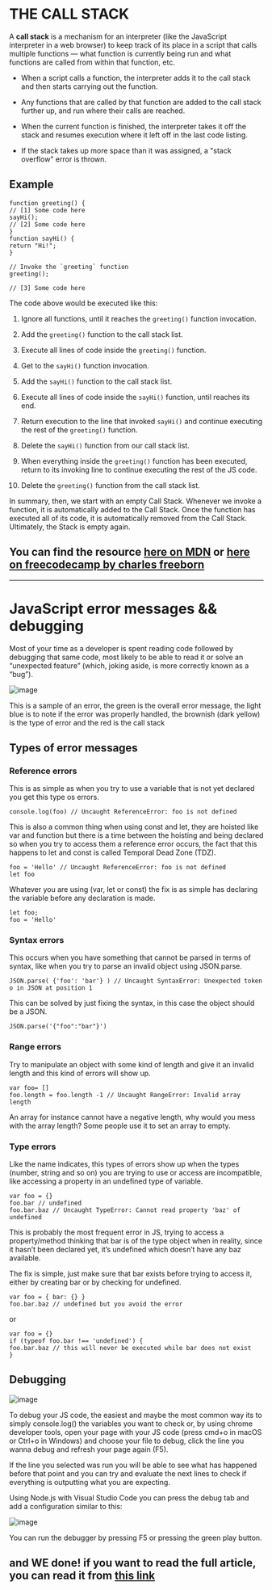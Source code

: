 # THE CALL STACK

A **call stack** is a mechanism for an interpreter (like the JavaScript interpreter in a web browser) to keep track of its place in a script that calls multiple functions — what function is currently being run and what functions are called from within that function, etc.

- When a script calls a function, the interpreter adds it to the call stack and then starts carrying out the function.

- Any functions that are called by that function are added to the call stack further up, and run where their calls are reached.

- When the current function is finished, the interpreter takes it off the stack and resumes execution where it left off in the last code listing.

- If the stack takes up more space than it was assigned, a "stack overflow" error is thrown.

## Example

    function greeting() {
    // [1] Some code here
    sayHi();
    // [2] Some code here
    }
    function sayHi() {
    return "Hi!";
    }

    // Invoke the `greeting` function
    greeting();

    // [3] Some code here

The code above would be executed like this:

1. Ignore all functions, until it reaches the `greeting()` function invocation.

2. Add the `greeting()` function to the call stack list.

3. Execute all lines of code inside the `greeting()` function.

4. Get to the `sayHi()` function invocation.

5. Add the `sayHi()` function to the call stack list.

6. Execute all lines of code inside the `sayHi()` function, until reaches its end.

7. Return execution to the line that invoked `sayHi()` and continue executing the rest of the `greeting()` function.

8. Delete the `sayHi()` function from our call stack list.

9. When everything inside the `greeting()` function has been executed, return to its invoking line to continue executing the rest of the JS code.

10. Delete the `greeting()` function from the call stack list.

In summary, then, we start with an empty Call Stack. Whenever we invoke a function, it is automatically added to the Call Stack. Once the function has executed all of its code, it is automatically removed from the Call Stack. Ultimately, the Stack is empty again.

## You can find the resource [here on MDN][1] or [here on freecodecamp by charles freeborn][2]

***

# JavaScript error messages && debugging

Most of your time as a developer is spent reading code followed by debugging that same code, most likely to be able to read it or solve an “unexpected feature” (which, joking aside, is more correctly known as a “bug”).

![image](https://miro.medium.com/v2/resize:fit:828/format:webp/1*LHpmsxV3f2znpxhuAFuIqA.png)

This is a sample of an error, the green is the overall error message, the light blue is to note if the error was properly handled, the brownish (dark yellow) is the type of error and the red is the call stack

## Types of error messages

### Reference errors

This is as simple as when you try to use a variable that is not yet declared you get this type os errors.

    console.log(foo) // Uncaught ReferenceError: foo is not defined

This is also a common thing when using const and let, they are hoisted like var and function but there is a time between the hoisting and being declared so when you try to access them a reference error occurs, the fact that this happens to let and const is called Temporal Dead Zone (TDZ).

    foo = 'Hello' // Uncaught ReferenceError: foo is not defined
    let foo

Whatever you are using (var, let or const) the fix is as simple has declaring the variable before any declaration is made.

    let foo;
    foo = 'Hello'

### Syntax errors

This occurs when you have something that cannot be parsed in terms of syntax, like when you try to parse an invalid object using JSON.parse.

    JSON.parse( {'foo': 'bar'} ) // Uncaught SyntaxError: Unexpected token o in JSON at position 1

This can be solved by just fixing the syntax, in this case the object should be a JSON.

    JSON.parse('{"foo":"bar"}')

### Range errors

Try to manipulate an object with some kind of length and give it an invalid length and this kind of errors will show up.

    var foo= []
    foo.length = foo.length -1 // Uncaught RangeError: Invalid array length

An array for instance cannot have a negative length, why would you mess with the array length? Some people use it to set an array to empty.

### Type errors

Like the name indicates, this types of errors show up when the types (number, string and so on) you are trying to use or access are incompatible, like accessing a property in an undefined type of variable.

    var foo = {}
    foo.bar // undefined
    foo.bar.baz // Uncaught TypeError: Cannot read property 'baz' of undefined

This is probably the most frequent error in JS, trying to access a property/method thinking that bar is of the type object when in reality, since it hasn’t been declared yet, it’s undefined which doesn’t have any baz available.

The fix is simple, just make sure that bar exists before trying to access it, either by creating bar or by checking for undefined.

    var foo = { bar: {} }
    foo.bar.baz // undefined but you avoid the error

or

    var foo = {}
    if (typeof foo.bar !== 'undefined') {
    foo.bar.baz // this will never be executed while bar does not exist
    }

## Debugging

![image](https://miro.medium.com/v2/resize:fit:828/format:webp/1*ByuRUFwh_Nul0ZOOx4QVRg.png)

To debug your JS code, the easiest and maybe the most common way its to simply console.log() the variables you want to check or, by using chrome developer tools, open your page with your JS code (press cmd+o in macOS or Ctrl+o in Windows) and choose your file to debug, click the line you wanna debug and refresh your page again (F5).

If the line you selected was run you will be able to see what has happened before that point and you can try and evaluate the next lines to check if everything is outputting what you are expecting.

Using Node.js with Visual Studio Code you can press the debug tab and add a configuration similar to this:

![image](https://miro.medium.com/v2/resize:fit:828/format:webp/1*q0ybXMtFlQdnXQuOUNRQSw.png)

You can run the debugger by pressing F5 or pressing the green play button.

## and WE done! if you want to read the full article, you can read it from [this link][3]

[1]: <https://developer.mozilla.org/en-US/docs/Glossary/Call_stack>
[2]: <https://www.freecodecamp.org/news/understanding-the-javascript-call-stack-861e41ae61d4>
[3]: <https://codeburst.io/javascript-error-messages-debugging-d23f84f0ae7c>
